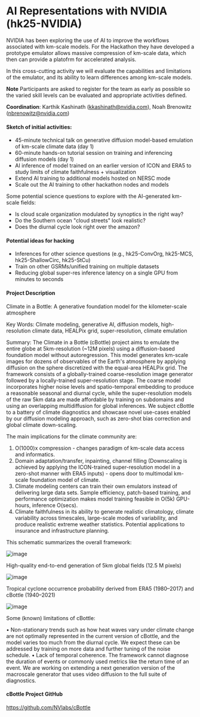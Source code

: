 # AI Representations with NVIDIA (hk25-NVIDIA)

NVIDIA has been exploring the use of AI to improve the workflows associated with km-scale models.  For the Hackathon they have developed a prototype emulator allows massive compression of km-scale data, which then can provide a platofrm for accelerated analysis.

In this cross-cutting activity we will evaluate the capabilities and limitations of the emulator, and its ability to learn differences among km-scale models. 

**Note** Participants are asked to register for the team as early as possible so the varied skill levels can be evaluated and appropriate activities defined.

**Coordination**: Karthik Kashinath (kkashinath@nvidia.com), Noah Brenowitz (nbrenowitz@nvidia.com)

#### Sketch of initial activities:

* 45-minute technical talk on generative diffusion model-based emulation of km-scale climate data (day 1)
* 60-minute hands-on tutorial session on training and inferencing diffusion models (day 1)
* AI inference of model trained on an earlier version of ICON and ERA5 to study limits of climate faithfulness + visualization
* Extend AI training to additional models hosted on NERSC mode
* Scale out the AI training to other hackathon nodes and models

Some potential science questions to explore with the AI-generated km-scale fields:
- Is cloud scale organization modulated by synoptics in the right way?
- Do the Southern ocean "cloud streets" look realistic?
- Does the diurnal cycle look right over the amazon?


#### Potential ideas for hacking

- Inferences for other science questions (e.g., hk25-ConvOrg, hk25-MCS, hk25-ShallowCirc, hk25-StCu)
- Train on other GSRMs/unified training on multiple datasets
- Reducing global super-res inference latency on a single GPU from minutes to seconds

#### Project Description

Climate in a Bottle: A generative foundation model for the kilometer-scale atmosphere

Key Words: Climate modeling, generative AI, diffusion models, high-resolution climate data, HEALPix grid, super-resolution, climate emulation

Summary: The Climate in a Bottle (cBottle) project aims to emulate the entire globe at 5km-resolution (~12M pixels) using a diffusion-based foundation model without autoregression. This model generates km-scale images for dozens of observables of the Earth's atmosphere by applying diffusion on the sphere discretized with the equal-area HEALPix grid. The framework consists of a globally-trained coarse-resolution image generator followed by a locally-trained super-resolution stage. The coarse model incorporates higher noise levels and spatio-temporal embedding to produce a reasonable seasonal and diurnal cycle, while the super-resolution models of the raw 5km data are made affordable by training on subdomains and using an overlapping multidiffusion for global inferences. We subject cBottle to a battery of climate diagnostics and showcase novel use-cases enabled by our diffusion modeling approach, such as zero-shot bias correction and global climate down-scaling.

The main implications for the climate community are:
1.	O(1000)x compression - changes paradigm of km-scale data access and informatics. 
2.	Domain adaptation/transfer, inpainting, channel filling (Downscaling is achieved by applying the ICON-trained super-resolution model in a zero-shot manner with ERA5 inputs) - opens door to multimodal km-scale foundation model of climate. 
3.	Climate modeling centers can train their own emulators instead of delivering large data sets. Sample efficiency, patch-based training, and performance optimization makes model training feasible in O(5k) GPU-hours, inference O(secs).
4.	Climate faithfulness in its ability to generate realistic climatology, climate variability across timescales, large-scale modes of variability, and produce realistic extreme weather statistics. Potential applications to insurance and infrastructure planning.

This schematic summarizes the overall framework:

![image](https://github.com/user-attachments/assets/9006f23b-8092-4927-b6b0-e93a9f495539)

High-quality end-to-end generation of 5km global fields (12.5 M pixels)

![image](https://github.com/user-attachments/assets/6755c4ad-0c1c-4499-a845-60507e2cca8b)

Tropical cyclone occurrence probability derived from ERA5 (1980–2017) and cBottle (1940–2021)

![image](https://github.com/user-attachments/assets/86b5fb4f-5991-453c-aa38-82638b27289f)


Some (known) limitations of cBottle:

•	Non-stationary trends such as how heat waves vary under climate change are not optimally represented in the current version of cBottle, and the model varies too much from the diurnal cycle. We expect these can be addressed by training on more data and further tuning of the noise schedule.
•	Lack of temporal coherence. The framework cannot diagnose the duration of events or commonly used metrics like the return time of an event. We are working on extending a next generation version of the macroscale generator that uses video diffusion to the full suite of diagnostics.

#### cBottle Project GitHub
https://github.com/NVlabs/cBottle
